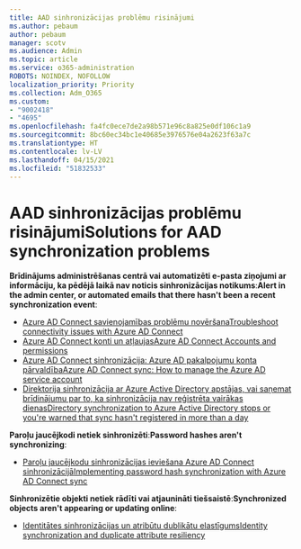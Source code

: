```yaml
---
title: AAD sinhronizācijas problēmu risinājumi
ms.author: pebaum
author: pebaum
manager: scotv
ms.audience: Admin
ms.topic: article
ms.service: o365-administration
ROBOTS: NOINDEX, NOFOLLOW
localization_priority: Priority
ms.collection: Adm_O365
ms.custom:
- "9002418"
- "4695"
ms.openlocfilehash: fa4fc0ece7de2a98b571e96c8a825e0df106c1a9
ms.sourcegitcommit: 8bc60ec34bc1e40685e3976576e04a2623f63a7c
ms.translationtype: HT
ms.contentlocale: lv-LV
ms.lasthandoff: 04/15/2021
ms.locfileid: "51832533"
---
```

# <a name="solutions-for-aad-synchronization-problems"></a><span data-ttu-id="9edf9-102">AAD sinhronizācijas problēmu risinājumi</span><span class="sxs-lookup"><span data-stu-id="9edf9-102">Solutions for AAD synchronization problems</span></span>

<span data-ttu-id="9edf9-103">**Brīdinājums administrēšanas centrā vai automatizēti e-pasta ziņojumi ar informāciju, ka pēdējā laikā nav noticis sinhronizācijas notikums**:</span><span class="sxs-lookup"><span data-stu-id="9edf9-103">**Alert in the admin center, or automated emails that there hasn't been a recent synchronization event**:</span></span>

- [<span data-ttu-id="9edf9-104">Azure AD Connect savienojamības problēmu novēršana</span><span class="sxs-lookup"><span data-stu-id="9edf9-104">Troubleshoot connectivity issues with Azure AD Connect</span></span>](https://docs.microsoft.com/azure/active-directory/hybrid/tshoot-connect-connectivity)
- [<span data-ttu-id="9edf9-105">Azure AD Connect konti un atļaujas</span><span class="sxs-lookup"><span data-stu-id="9edf9-105">Azure AD Connect Accounts and permissions</span></span>](https://go.microsoft.com/fwlink/p/?LinkId=820598)
- [<span data-ttu-id="9edf9-106">Azure AD Connect sinhronizācija: Azure AD pakalpojumu konta pārvaldība</span><span class="sxs-lookup"><span data-stu-id="9edf9-106">Azure AD Connect sync: How to manage the Azure AD service account</span></span>](https://docs.microsoft.com/azure/active-directory/hybrid/how-to-connect-azureadaccount)
- [<span data-ttu-id="9edf9-107">Direktorija sinhronizācija ar Azure Active Directory apstājas, vai saņemat brīdinājumu par to, ka sinhronizācija nav reģistrēta vairākas dienas</span><span class="sxs-lookup"><span data-stu-id="9edf9-107">Directory synchronization to Azure Active Directory stops or you're warned that sync hasn't registered in more than a day</span></span>](https://support.microsoft.com/help/2882421/directory-synchronization-to-azure-active-directory-stops-or-you-re-warned-that-sync-hasn-t-registered-in-more-than-a-day)
 
<span data-ttu-id="9edf9-108">**Paroļu jaucējkodi netiek sinhronizēti**:</span><span class="sxs-lookup"><span data-stu-id="9edf9-108">**Password hashes aren't synchronizing**:</span></span>

- [<span data-ttu-id="9edf9-109">Paroļu jaucējkodu sinhronizācijas ieviešana Azure AD Connect sinhronizācijā</span><span class="sxs-lookup"><span data-stu-id="9edf9-109">Implementing password hash synchronization with Azure AD Connect sync</span></span>](https://docs.microsoft.com/azure/active-directory/hybrid/how-to-connect-password-hash-synchronization)

<span data-ttu-id="9edf9-110">**Sinhronizētie objekti netiek rādīti vai atjaunināti tiešsaistē**:</span><span class="sxs-lookup"><span data-stu-id="9edf9-110">**Synchronized objects aren't appearing or updating online**:</span></span>

- [<span data-ttu-id="9edf9-111">Identitātes sinhronizācijas un atribūtu dublikātu elastīgums</span><span class="sxs-lookup"><span data-stu-id="9edf9-111">Identity synchronization and duplicate attribute resiliency</span></span>](https://docs.microsoft.com/azure/active-directory/hybrid/how-to-connect-syncservice-duplicate-attribute-resiliency)
